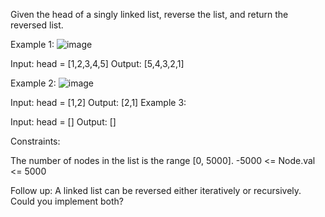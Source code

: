 Given the head of a singly linked list, reverse the list, and return the reversed list.

Example 1:
![image](https://github.com/Trast00/Coding-Challenges/assets/74411135/1f927154-6d7e-4d7e-b9d3-5997db45ce08)

Input: head = [1,2,3,4,5]
Output: [5,4,3,2,1]


Example 2:
![image](https://github.com/Trast00/Coding-Challenges/assets/74411135/14060b54-c4d0-4062-a2b4-7783c22ea633)

Input: head = [1,2]
Output: [2,1]
Example 3:

Input: head = []
Output: []
 

Constraints:

The number of nodes in the list is the range [0, 5000].
-5000 <= Node.val <= 5000
 

Follow up: A linked list can be reversed either iteratively or recursively. Could you implement both?
